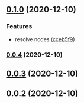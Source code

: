 ## [0.1.0](https://github.com/harryy2510/nestjs-relay/compare/0.0.4...0.1.0) (2020-12-10)


### Features

* resolve nodes ([cceb5f9](https://github.com/harryy2510/nestjs-relay/commit/cceb5f90d6dd292f3059b4dd35d2a9d37e140525))

### [0.0.4](https://github.com/harryy2510/nestjs-relay/compare/0.0.2...0.0.4) (2020-12-10)

## [0.0.3](https://github.com/harryy2510/nestjs-relay/compare/0.0.2...0.0.3) (2020-12-10)

## 0.0.2 (2020-12-10)


